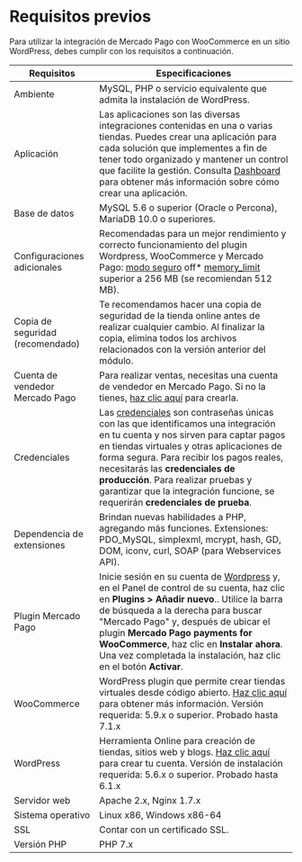 # Requisitos previos

Para utilizar la integración de Mercado Pago con WooCommerce en un sitio WordPress, debes cumplir con los requisitos a continuación.

| Requisitos | Especificaciones |
|---|---|
| Ambiente | MySQL, PHP o servicio equivalente que admita la instalación de WordPress. |
| Aplicación | Las aplicaciones son las diversas integraciones contenidas en una o varias tiendas. Puedes crear una aplicación para cada solución que implementes a fin de tener todo organizado y mantener un control que facilite la gestión. Consulta [Dashboard](/developers/es/docs/woocommerce/additional-content/dashboard/introduction) para obtener más información sobre cómo crear una aplicación. |
| Base de datos | MySQL 5.6 o superior (Oracle o Percona), MariaDB 10.0 o superiores. |
| Configuraciones adicionales | Recomendadas para un mejor rendimiento y correcto funcionamiento del plugin Wordpress, WooCommerce y Mercado Pago: [modo seguro](https://wordpress.org/plugins/safe-mode/) off* [memory_limit](https://docs.woocommerce.com/document/increasing-the-wordpress-memory-limit/) superior a 256 MB (se recomiendan 512 MB). |
| Copia de seguridad (recomendado) | Te recomendamos hacer una copia de seguridad de la tienda online antes de realizar cualquier cambio. Al finalizar la copia, elimina todos los archivos relacionados con la versión anterior del módulo. |
| Cuenta de vendedor Mercado Pago | Para realizar ventas, necesitas una cuenta de vendedor en Mercado Pago. Si no la tienes, [haz clic aquí](https://www.mercadopago[FAKER][URL][DOMAIN]/hub/registration/landing) para crearla. |
| Credenciales | Las [credenciales](/developers/es/guides/additional-content/credentials/credentials) son contraseñas únicas con las que identificamos una integración en tu cuenta y nos sirven para captar pagos en tiendas virtuales y otras aplicaciones de forma segura. Para recibir los pagos reales, necesitarás las **credenciales de producción**. Para realizar pruebas y garantizar que la integración funcione, se requerirán **credenciales de prueba**. |
| Dependencia de extensiones | Brindan nuevas habilidades a PHP, agregando más funciones. Extensiones: PDO_MySQL, simplexml, mcrypt, hash, GD, DOM, iconv, curl, SOAP (para Webservices API). |
| Plugin Mercado Pago | Inicie sesión en su cuenta de [Wordpress](https://wordpress.com/) y, en el Panel de control de su cuenta, haz clic en **Plugins > Añadir nuevo**.. Utilice la barra de búsqueda a la derecha para buscar "Mercado Pago" y, después de ubicar el plugin **Mercado Pago payments for WooCommerce**, haz clic en **Instalar ahora**. Una vez completada la instalación, haz clic en el botón **Activar**.| Si tiene problemas para instalar el plugin y necesita ponerse en contacto con nuestro soporte, es posible que se le pida que realice la [instalación manual](/developers/es/docs/woocommerce/how-tos/install-module-manualmente). Mantenga siempre el plugin actualizado con la última versión para garantizar la seguridad de los datos y la operación de integración. |
| WooCommerce | WordPress plugin que permite crear tiendas virtuales desde código abierto. [Haz clic aquí](https://woocommerce.com/es-es/woocommerce-features/) para obtener más información. Versión requerida: 5.9.x o superior. Probado hasta 7.1.x |
| WordPress | Herramienta Online para creación de tiendas, sitios web y blogs. [Haz clic aquí](https://es.wordpress.org/) para crear tu cuenta. Versión de instalación requerida: 5.6.x o superior. Probado hasta 6.1.x |
| Servidor web | Apache 2.x, Nginx 1.7.x |
| Sistema operativo | Linux x86, Windows x86-64 |
| SSL | Contar con un certificado SSL. |
| Versión PHP | PHP 7.x |